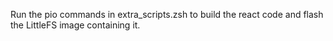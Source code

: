 Run the pio commands in extra_scripts.zsh to build the react code and flash the LittleFS image containing it.